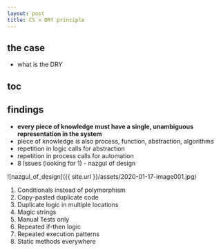 ```yaml
---
layout: post
title: CS > DRY principle
---
```

## the case	
* what is the DRY


## toc
<!-- TOC -->



<!-- /TOC -->

## findings
* **every piece of knowledge must have a single, unambiguous representation in the system**
* piece of knowledge is also process, function, abstraction, algorithms
* repetition in logic calls for abstraction
* repetition in process calls for automation
* 8 Issues (looking for 1) - nazgul of design
 
![nazgul_of_design]({{ site.url }}/assets/2020-01-17-image001.jpg)
 
1.	Conditionals instead of polymorphism
2.	Copy-pasted duplicate code
3.	Duplicate logic in multiple locations
4.	Magic strings
5.	Manual Tests only
6.	Repeated if-then logic
7.	Repeated execution patterns
8.	Static methods everywhere
